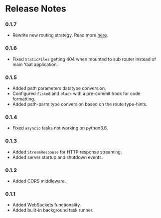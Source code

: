 # Release Notes

### 0.1.7

- Rewrite new routing strategy. Read more [here](https://github.com/yaat-project/yaat/pull/23).

### 0.1.6

- Fixed `StaticFiles` getting 404 when mounted to sub router instead of main Yaat application.

### 0.1.5

- Added path parameters datatype conversion.
- Configured `flake8` and `black` with a pre-commit hook for code formatting.
- Added path-parm type conversion based on the route type-hints.

### 0.1.4

- Fixed `asyncio` tasks not working on python3.6.

### 0.1.3

- Added `StreamResponse` for HTTP response streaming.
- Added server startup and shutdown events.

### 0.1.2

- Added CORS middleware.

### 0.1.1

- Added WebSockets functionality.
- Added built-in background task runner.
